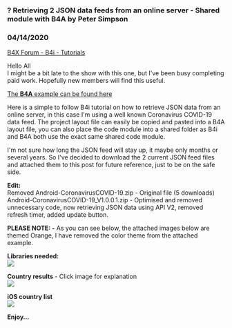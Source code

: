 ### ? Retrieving 2 JSON data feeds from an online server - Shared module with B4A by Peter Simpson
### 04/14/2020
[B4X Forum - B4i - Tutorials](https://www.b4x.com/android/forum/threads/116107/)

Hello All  
I might be a bit late to the show with this one, but I've been busy completing paid work. Hopefully new members will find this useful.  
  
[The **B4A** example can be found here](https://www.b4x.com/android/forum/threads/%F0%9F%92%A1-retrieving-2-json-data-feeds-from-an-online-server-shared-module-with-b4i.116106/)  
  
Here is a simple to follow B4i tutorial on how to retrieve JSON data from an online server, in this case I'm using a well known Coronavirus COVID-19 data feed. The project layout file can easily be copied and pasted into a B4A layout file, you can also place the code module into a shared folder as B4i and B4A both use the exact same shared code module.  
  
I'm not sure how long the JSON feed will stay up, it maybe only months or several years. So I've decided to download the 2 current JSON feed files and attached them to this post for future reference, just to be on the safe side.  
  
**Edit:**  
Removed Android-CoronavirusCOVID-19.zip - Original file (5 downloads)  
Android-CoronavirusCOVID-19\_V1.0.0.1.zip - Optimised and removed unnecessary code, now retrieving JSON data using API V2, removed refresh timer, added update button.  
  
**PLEASE NOTE: -** As you can see below, the attached images below are themed Orange, I have removed the color theme from the attached example.  
  
**Libraries needed:**  
![](https://www.b4x.com/android/forum/attachments/91814)  
  
**Country results** - Click image for explanation  
![](https://www.b4x.com/android/forum/attachments/91500)  
  
**iOS country list**  
![](https://www.b4x.com/android/forum/attachments/91497)  
  
  
**Enjoy…**